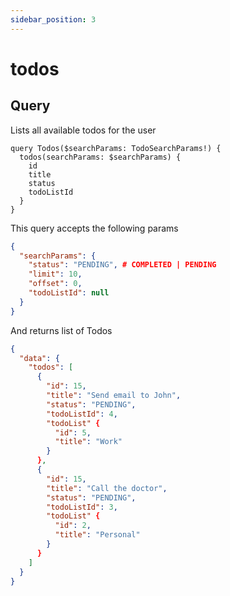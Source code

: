 ```yaml
---
sidebar_position: 3
---
```


# todos

## Query

Lists all available todos for the user

```gql
query Todos($searchParams: TodoSearchParams!) {
  todos(searchParams: $searchParams) {
    id
    title
    status
    todoListId
  }
}
```

This query accepts the following params

```json
{
  "searchParams": {
    "status": "PENDING", # COMPLETED | PENDING
    "limit": 10,
    "offset": 0,
    "todoListId": null
  }
}
```

And returns list of Todos

```json
{
  "data": {
    "todos": [
      {
        "id": 15,
        "title": "Send email to John",
        "status": "PENDING",
        "todoListId": 4,
        "todoList" {
          "id": 5,
          "title": "Work"
        }
      },
      {
        "id": 15,
        "title": "Call the doctor",
        "status": "PENDING",
        "todoListId": 3,
        "todoList" {
          "id": 2,
          "title": "Personal"
        }
      }
    ]
  }
}
```
